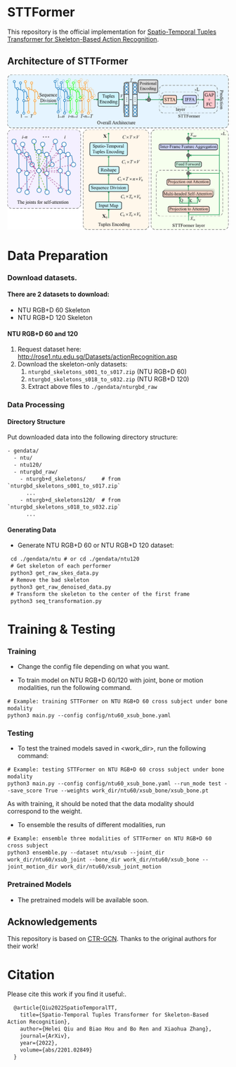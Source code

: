 # STTFormer
This repository is the official implementation for [Spatio-Temporal Tuples Transformer for Skeleton-Based Action Recognition](https://arxiv.org/abs/2201.02849).

## Architecture of STTFormer
![image](src/Abstract.png)

# Data Preparation

### Download datasets.

#### There are 2 datasets to download:

- NTU RGB+D 60 Skeleton
- NTU RGB+D 120 Skeleton

#### NTU RGB+D 60 and 120

1. Request dataset here: http://rose1.ntu.edu.sg/Datasets/actionRecognition.asp
2. Download the skeleton-only datasets:
   1. `nturgbd_skeletons_s001_to_s017.zip` (NTU RGB+D 60)
   2. `nturgbd_skeletons_s018_to_s032.zip` (NTU RGB+D 120)
   3. Extract above files to `./gendata/nturgbd_raw`

### Data Processing

#### Directory Structure

Put downloaded data into the following directory structure:

```
- gendata/
  - ntu/
  - ntu120/
  - nturgbd_raw/
    - nturgb+d_skeletons/     # from `nturgbd_skeletons_s001_to_s017.zip`
      ...
    - nturgb+d_skeletons120/  # from `nturgbd_skeletons_s018_to_s032.zip`
      ...
```

#### Generating Data

- Generate NTU RGB+D 60 or NTU RGB+D 120 dataset:

```
 cd ./gendata/ntu # or cd ./gendata/ntu120
 # Get skeleton of each performer
 python3 get_raw_skes_data.py
 # Remove the bad skeleton 
 python3 get_raw_denoised_data.py
 # Transform the skeleton to the center of the first frame
 python3 seq_transformation.py
```

# Training & Testing

### Training

- Change the config file depending on what you want.

- To train model on NTU RGB+D 60/120 with joint, bone or motion modalities, run the following command.

```
# Example: training STTFormer on NTU RGB+D 60 cross subject under bone modality
python3 main.py --config config/ntu60_xsub_bone.yaml
```

### Testing

- To test the trained models saved in <work_dir>, run the following command:

```
# Example: testing STTFormer on NTU RGB+D 60 cross subject under bone modality
python3 main.py --config config/ntu60_xsub_bone.yaml --run_mode test --save_score True --weights work_dir/ntu60/xsub_bone/xsub_bone.pt
```
As with training, it should be noted that the data modality should correspond to the weight.

- To ensemble the results of different modalities, run 
```
# Example: ensemble three modalities of STTFormer on NTU RGB+D 60 cross subject
python3 ensemble.py --dataset ntu/xsub --joint_dir work_dir/ntu60/xsub_joint --bone_dir work_dir/ntu60/xsub_bone --joint_motion_dir work_dir/ntu60/xsub_joint_motion
```

### Pretrained Models

- The pretrained models will be available soon.

## Acknowledgements

This repository is based on [CTR-GCN](https://github.com/Uason-Chen/CTR-GCN). Thanks to the original authors for their work!

# Citation

Please cite this work if you find it useful:.

      @article{Qiu2022SpatioTemporalTT,
        title={Spatio-Temporal Tuples Transformer for Skeleton-Based Action Recognition},
        author={Helei Qiu and Biao Hou and Bo Ren and Xiaohua Zhang},
        journal={ArXiv},
        year={2022},
        volume={abs/2201.02849}
      }